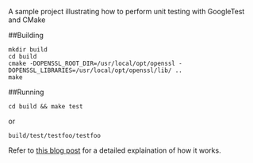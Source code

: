 A sample project illustrating how to perform unit testing with GoogleTest and CMake

##Building

~~~
mkdir build
cd build
cmake -DOPENSSL_ROOT_DIR=/usr/local/opt/openssl -DOPENSSL_LIBRARIES=/usr/local/opt/openssl/lib/ ..
make
~~~

##Running

~~~
cd build && make test
~~~

or

~~~
build/test/testfoo/testfoo
~~~

Refer to [this blog post](http://kaizou.org/2014/11/gtest-cmake/) for a detailed explaination of how it works.
